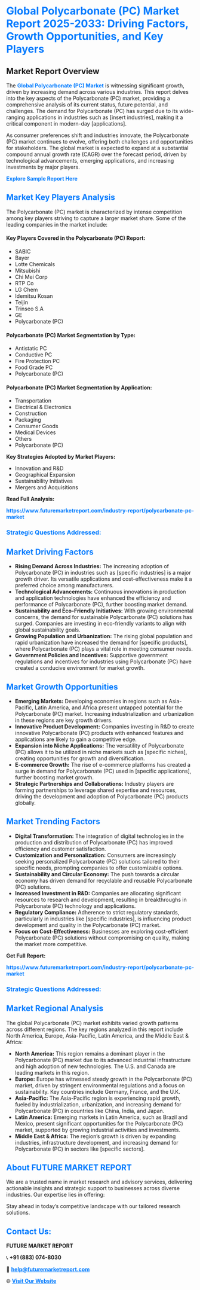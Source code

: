 <h1 style="color: #007BFF;">Global Polycarbonate (PC) Market Report 2025-2033: Driving Factors, Growth Opportunities, and Key Players</h1>

<section id="overview">
<h2>Market Report Overview</h2>
<p>The <a href="https://www.futuremarketreport.com/industry-report/polycarbonate-pc-market" style="color: #007BFF; text-decoration: none;"><strong>Global Polycarbonate (PC) Market</strong></a> is witnessing significant growth, driven by increasing demand across various industries. This report delves into the key aspects of the Polycarbonate (PC) market, providing a comprehensive analysis of its current status, future potential, and challenges. The demand for Polycarbonate (PC) has surged due to its wide-ranging applications in industries such as [insert industries], making it a critical component in modern-day [applications].</p>
<p>As consumer preferences shift and industries innovate, the Polycarbonate (PC) market continues to evolve, offering both challenges and opportunities for stakeholders. The global market is expected to expand at a substantial compound annual growth rate (CAGR) over the forecast period, driven by technological advancements, emerging applications, and increasing investments by major players.</p>
</section>

<section id="overview">
<p><a href="https://www.futuremarketreport.com/request-sample/reportId=101138" style="color: #007BFF; text-decoration: none;"><strong>Explore Sample Report Here</strong></a></p>
</section>

<section id="key-players">
<h2 style="color: #007BFF;">Market Key Players Analysis</h2>
<p>The Polycarbonate (PC) market is characterized by intense competition among key players striving to capture a larger market share. Some of the leading companies in the market include:</p>
<h4>Key Players Covered in the Polycarbonate (PC) Report:</h4>
<ul><li>SABIC</li><li>Bayer</li><li>Lotte Chemicals</li><li>Mitsubishi</li><li>Chi Mei Corp</li><li>RTP Co</li><li>LG Chem</li><li>Idemitsu Kosan</li><li>Teijin</li><li>Trinseo S.A</li><li>GE</li><li>Polycarbonate (PC)</li></ul>
<h4>Polycarbonate (PC) Market Segmentation by Type:</h4>
<ul><li>Antistatic PC</li><li>Conductive PC</li><li>Fire Protection PC</li><li>Food Grade PC</li><li>Polycarbonate (PC)</li></ul>

<h4>Polycarbonate (PC) Market Segmentation by Application:</h4>
<ul><li>Transportation</li><li>Electrical &amp; Electronics</li><li>Construction</li><li>Packaging</li><li>Consumer Goods</li><li>Medical Devices</li><li>Others</li><li>Polycarbonate (PC)</li></ul>
<p><strong>Key Strategies Adopted by Market Players:</strong></p>
<ul>
<li>Innovation and R&D</li>
<li>Geographical Expansion</li>
<li>Sustainability Initiatives</li>
<li>Mergers and Acquisitions</li>
</ul>
</section>

<section>
<p><strong>Read Full Analysis: </strong></p><a href="https://www.futuremarketreport.com/industry-report/polycarbonate-pc-market" style="color: #007BFF; text-decoration: none;"><strong>https://www.futuremarketreport.com/industry-report/polycarbonate-pc-market</strong></a>
<h3 style="color: #007BFF;">Strategic Questions Addressed:</h3>
</section>

<section id="driving-factors">
<h2 style="color: #007BFF;">Market Driving Factors</h2>
<ul>
<li><strong>Rising Demand Across Industries:</strong> The increasing adoption of Polycarbonate (PC) in industries such as [specific industries] is a major growth driver. Its versatile applications and cost-effectiveness make it a preferred choice among manufacturers.</li>
<li><strong>Technological Advancements:</strong> Continuous innovations in production and application technologies have enhanced the efficiency and performance of Polycarbonate (PC), further boosting market demand.</li>
<li><strong>Sustainability and Eco-Friendly Initiatives:</strong> With growing environmental concerns, the demand for sustainable Polycarbonate (PC) solutions has surged. Companies are investing in eco-friendly variants to align with global sustainability goals.</li>
<li><strong>Growing Population and Urbanization:</strong> The rising global population and rapid urbanization have increased the demand for [specific products], where Polycarbonate (PC) plays a vital role in meeting consumer needs.</li>
<li><strong>Government Policies and Incentives:</strong> Supportive government regulations and incentives for industries using Polycarbonate (PC) have created a conducive environment for market growth.</li>
</ul>
</section>

<section id="growth-opportunities">
<h2 style="color: #007BFF;">Market Growth Opportunities</h2>
<ul>
<li><strong>Emerging Markets:</strong> Developing economies in regions such as Asia-Pacific, Latin America, and Africa present untapped potential for the Polycarbonate (PC) market. Increasing industrialization and urbanization in these regions are key growth drivers.</li>
<li><strong>Innovative Product Development:</strong> Companies investing in R&D to create innovative Polycarbonate (PC) products with enhanced features and applications are likely to gain a competitive edge.</li>
<li><strong>Expansion into Niche Applications:</strong> The versatility of Polycarbonate (PC) allows it to be utilized in niche markets such as [specific niches], creating opportunities for growth and diversification.</li>
<li><strong>E-commerce Growth:</strong> The rise of e-commerce platforms has created a surge in demand for Polycarbonate (PC) used in [specific applications], further boosting market growth.</li>
<li><strong>Strategic Partnerships and Collaborations:</strong> Industry players are forming partnerships to leverage shared expertise and resources, driving the development and adoption of Polycarbonate (PC) products globally.</li>
</ul>
</section>

<section id="trending-factors">
<h2 style="color: #007BFF;">Market Trending Factors</h2>
<ul>
<li><strong>Digital Transformation:</strong> The integration of digital technologies in the production and distribution of Polycarbonate (PC) has improved efficiency and customer satisfaction.</li>
<li><strong>Customization and Personalization:</strong> Consumers are increasingly seeking personalized Polycarbonate (PC) solutions tailored to their specific needs, prompting companies to offer customizable options.</li>
<li><strong>Sustainability and Circular Economy:</strong> The push towards a circular economy has driven demand for recyclable and reusable Polycarbonate (PC) solutions.</li>
<li><strong>Increased Investment in R&D:</strong> Companies are allocating significant resources to research and development, resulting in breakthroughs in Polycarbonate (PC) technology and applications.</li>
<li><strong>Regulatory Compliance:</strong> Adherence to strict regulatory standards, particularly in industries like [specific industries], is influencing product development and quality in the Polycarbonate (PC) market.</li>
<li><strong>Focus on Cost-Effectiveness:</strong> Businesses are exploring cost-efficient Polycarbonate (PC) solutions without compromising on quality, making the market more competitive.</li>
</ul>
</section>

<section>
<p><strong>Get Full Report: </strong></p><a href="https://www.futuremarketreport.com/industry-report/polycarbonate-pc-market" style="color: #007BFF; text-decoration: none;"><strong>https://www.futuremarketreport.com/industry-report/polycarbonate-pc-market</strong></a>
<h3 style="color: #007BFF;">Strategic Questions Addressed:</h3>
</section>


<section id="regional-analysis">
<h2 style="color: #007BFF;">Market Regional Analysis</h2>
<p>The global Polycarbonate (PC) market exhibits varied growth patterns across different regions. The key regions analyzed in this report include North America, Europe, Asia-Pacific, Latin America, and the Middle East & Africa:</p>
<ul>
<li><strong>North America:</strong> This region remains a dominant player in the Polycarbonate (PC) market due to its advanced industrial infrastructure and high adoption of new technologies. The U.S. and Canada are leading markets in this region.</li>
<li><strong>Europe:</strong> Europe has witnessed steady growth in the Polycarbonate (PC) market, driven by stringent environmental regulations and a focus on sustainability. Key countries include Germany, France, and the U.K.</li>
<li><strong>Asia-Pacific:</strong> The Asia-Pacific region is experiencing rapid growth, fueled by industrialization, urbanization, and increasing demand for Polycarbonate (PC) in countries like China, India, and Japan.</li>
<li><strong>Latin America:</strong> Emerging markets in Latin America, such as Brazil and Mexico, present significant opportunities for the Polycarbonate (PC) market, supported by growing industrial activities and investments.</li>
<li><strong>Middle East & Africa:</strong> The region’s growth is driven by expanding industries, infrastructure development, and increasing demand for Polycarbonate (PC) in sectors like [specific sectors].</li>
</ul>
</section>

<footer>
<h2 style="color: #007BFF;">About FUTURE MARKET REPORT</h2>
<p>We are a trusted name in market research and advisory services, delivering actionable insights and strategic support to businesses across diverse industries. Our expertise lies in offering:</p>

<p>Stay ahead in today’s competitive landscape with our tailored research solutions.</p>

<h2 style="color: #007BFF;">Contact Us:</h2>
<p><strong>FUTURE MARKET REPORT</strong></p>
<p>📞 <strong>+91 (883) 074-8030</strong></p>
<p>📧 <strong><a href="mailto:help@futuremarketreport.com" style="color: #007BFF;">help@futuremarketreport.com</a></strong></p>
<p>🌐 <strong><a href="https://www.futuremarketreport.com/" style="color: #007BFF;">Visit Our Website</a></strong></p>
</footer>